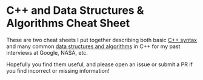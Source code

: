 # C++ and Data Structures & Algorithms Cheat Sheet

These are two cheat sheets I put together describing both basic [C++ syntax](C++%20Syntax.md) and
many common [data structures and algorithms](Data%20Structures%20and%20Algorithms.md) in C++ for my
past interviews at Google, NASA, etc.

Hopefully you find them useful, and please open an issue or submit a PR if you find incorrect or
missing information!
